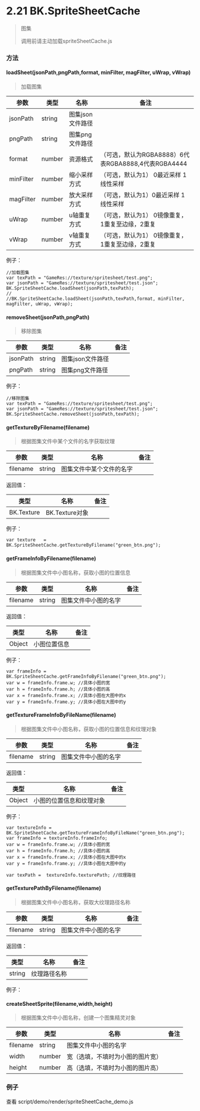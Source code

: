 # 2.21 BK.SpriteSheetCache 
>图集
>
>调用前请主动加载spriteSheetCache.js

### 方法 
#### loadSheet(jsonPath,pngPath,format, minFilter, magFilter, uWrap, vWrap)

> 加载图集

 参数  | 类型 |名称 | 备注
------------- | ------------- | -------------| -------------
jsonPath | string | 图集json文件路径 | 
pngPath | string | 图集png文件路径 | 
format | number | 资源格式  |  （可选，默认为RGBA8888）6代表RGBA8888,4代表RGBA4444
minFilter | number | 缩小采样方式  |  （可选，默认为1） 0最近采样 1线性采样
magFilter | number | 放大采样方式 | （可选，默认为1）0最近采样 1线性采样 
uWrap | number | u轴重复方式 | （可选，默认为1） 0镜像重复，1重复至边缘，2重复
vWrap | number | v轴重复方式 |  （可选，默认为1） 0镜像重复，1重复至边缘，2重复


例子：

```
//加载图集
var texPath = "GameRes://texture/spritesheet/test.png";
var jsonPath = "GameRes://texture/spritesheet/test.json";
BK.SpriteSheetCache.loadSheet(jsonPath,texPath);
//
//BK.SpriteSheetCache.loadSheet(jsonPath,texPath,format, minFilter, magFilter, uWrap, vWrap);
```

#### removeSheet(jsonPath,pngPath)

> 移除图集

 参数  | 类型 |名称 | 备注
------------- | ------------- | -------------| -------------
jsonPath | string | 图集json文件路径 | 
pngPath | string | 图集png文件路径 | 

例子：

```
//移除图集
var texPath = "GameRes://texture/spritesheet/test.png";
var jsonPath = "GameRes://texture/spritesheet/test.json";
BK.SpriteSheetCache.removeSheet(jsonPath,texPath);
```

#### getTextureByFilename(filename)
> 根据图集文件中某个文件的名字获取纹理

 参数  | 类型 |名称 | 备注
------------- | ------------- | -------------| -------------
filename | string | 图集文件中某个文件的名字 | 

返回值：

 类型 |名称 | 备注
------------- | ------------- | -------------
 BK.Texture | BK.Texture对象 |


例子：

```
var texture   = BK.SpriteSheetCache.getTextureByFilename("green_btn.png");
```

#### getFrameInfoByFilename(filename)
> 根据图集文件中小图名称，获取小图的位置信息

 参数  | 类型 |名称 | 备注
------------- | ------------- | -------------| -------------
filename | string | 图集文件中小图的名字 | 

返回值：

 类型 |名称 | 备注
------------- | ------------- | -------------
 Object | 小图位置信息 |


例子：

```
var frameInfo = BK.SpriteSheetCache.getFrameInfoByFilename("green_btn.png");
var w = frameInfo.frame.w; //具体小图的宽
var h = frameInfo.frame.h; //具体小图的高
var x = frameInfo.frame.x; //具体小图在大图中的x
var y = frameInfo.frame.y; //具体小图在大图中的y

```


#### getTextureFrameInfoByFileName(filename)
> 根据图集文件中小图名称，获取小图的位置信息和纹理对象

 参数  | 类型 |名称 | 备注
------------- | ------------- | -------------| -------------
filename | string | 图集文件中小图的名字 | 

返回值：

 类型 |名称 | 备注
------------- | ------------- | -------------
 Object | 小图的位置信息和纹理对象 |
 
 
例子：

```
var textureInfo = BK.SpriteSheetCache.getTextureFrameInfoByFileName("green_btn.png");
var frameInfo = textureInfo.frameInfo;
var w = frameInfo.frame.w; //具体小图的宽
var h = frameInfo.frame.h; //具体小图的高
var x = frameInfo.frame.x; //具体小图在大图中的x
var y = frameInfo.frame.y; //具体小图在大图中的y

var texPath =  textureInfo.texturePath; //纹理路径

```



#### getTexturePathByFilename(filename)
> 根据图集文件中小图名称，获取大纹理路径名称

 参数  | 类型 |名称 | 备注
------------- | ------------- | -------------| -------------
filename | string | 图集文件中小图的名字 | 

返回值：

 类型 |名称 | 备注
------------- | ------------- | -------------
 string| 纹理路径名称 |


例子：


#### createSheetSprite(filename,width,height)
> 根据图集文件中小图名称，创建一个图集精灵对象


 参数  | 类型 |名称 | 备注
------------- | ------------- | -------------| -------------
filename | string | 图集文件中小图的名字 | 
width | number | 宽（选填，不填时为小图的图片宽） | 
height | number | 高（选填，不填时为小图的图片高） | 



### 例子
查看 script/demo/render/spriteSheetCache_demo.js

